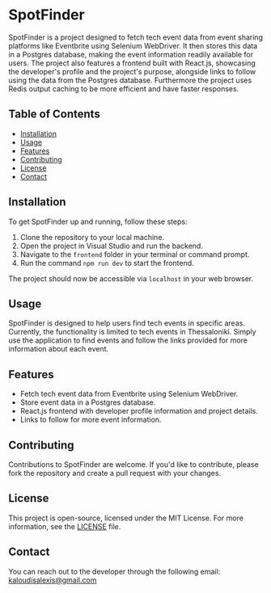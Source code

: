 # SpotFinder

SpotFinder is a project designed to fetch tech event data from event sharing platforms like Eventbrite using Selenium WebDriver. It then stores this data in a Postgres database, making the event information readily available for users. The project also features a frontend built with React.js, showcasing the developer's profile and the project's purpose, alongside links to follow using the data from the Postgres database. Furthermore the project uses Redis output caching to be more efficient and have faster responses.

## Table of Contents

- [Installation](#installation)
- [Usage](#usage)
- [Features](#features)
- [Contributing](#contributing)
- [License](#license)
- [Contact](#contact)

## Installation

To get SpotFinder up and running, follow these steps:

1. Clone the repository to your local machine.
2. Open the project in Visual Studio and run the backend.
3. Navigate to the `frontend` folder in your terminal or command prompt.
4. Run the command `npm run dev` to start the frontend.

The project should now be accessible via `localhost` in your web browser.

## Usage

SpotFinder is designed to help users find tech events in specific areas. Currently, the functionality is limited to tech events in Thessaloniki. Simply use the application to find events and follow the links provided for more information about each event.

## Features

- Fetch tech event data from Eventbrite using Selenium WebDriver.
- Store event data in a Postgres database.
- React.js frontend with developer profile information and project details.
- Links to follow for more event information.

## Contributing

Contributions to SpotFinder are welcome. If you'd like to contribute, please fork the repository and create a pull request with your changes.

## License

This project is open-source, licensed under the MIT License. For more information, see the [LICENSE](LICENSE) file.

## Contact

You can reach out to the developer through the following email: kaloudisalexis@gmail.com

